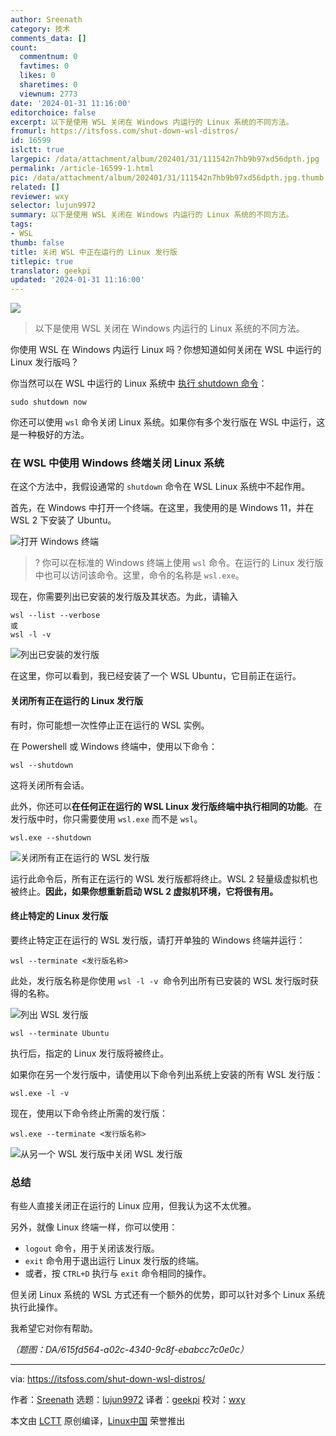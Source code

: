 ```yaml
---
author: Sreenath
category: 技术
comments_data: []
count:
  commentnum: 0
  favtimes: 0
  likes: 0
  sharetimes: 0
  viewnum: 2773
date: '2024-01-31 11:16:00'
editorchoice: false
excerpt: 以下是使用 WSL 关闭在 Windows 内运行的 Linux 系统的不同方法。
fromurl: https://itsfoss.com/shut-down-wsl-distros/
id: 16599
islctt: true
largepic: /data/attachment/album/202401/31/111542n7hb9b97xd56dpth.jpg
permalink: /article-16599-1.html
pic: /data/attachment/album/202401/31/111542n7hb9b97xd56dpth.jpg.thumb.jpg
related: []
reviewer: wxy
selector: lujun9972
summary: 以下是使用 WSL 关闭在 Windows 内运行的 Linux 系统的不同方法。
tags:
- WSL
thumb: false
title: 关闭 WSL 中正在运行的 Linux 发行版
titlepic: true
translator: geekpi
updated: '2024-01-31 11:16:00'
---
```


![](/data/attachment/album/202401/31/111542n7hb9b97xd56dpth.jpg)



> 
> 以下是使用 WSL 关闭在 Windows 内运行的 Linux 系统的不同方法。
> 
> 
> 


你使用 WSL 在 Windows 内运行 Linux 吗？你想知道如何关闭在 WSL 中运行的 Linux 发行版吗？


你当然可以在 WSL 中运行的 Linux 系统中 [执行 shutdown 命令](https://linuxhandbook.com/linux-shutdown-command/)：



```
sudo shutdown now

```

你还可以使用 `wsl` 命令关闭 Linux 系统。如果你有多个发行版在 WSL 中运行，这是一种极好的方法。


### 在 WSL 中使用 Windows 终端关闭 Linux 系统


在这个方法中，我假设通常的 `shutdown` 命令在 WSL Linux 系统中不起作用。


首先，在 Windows 中打开一个终端。在这里，我使用的是 Windows 11，并在 WSL 2 下安装了 Ubuntu。


![打开 Windows 终端](/data/attachment/album/202401/31/111616g8g3zt8lmsg90z77.png)



> 
> ? 你可以在标准的 Windows 终端上使用 `wsl` 命令。在运行的 Linux 发行版中也可以访问该命令。这里，命令的名称是 `wsl.exe`。
> 
> 
> 


现在，你需要列出已安装的发行版及其状态。为此，请输入



```
wsl --list --verbose
或
wsl -l -v

```

![列出已安装的发行版](/data/attachment/album/202401/31/112206km0mrs99ffk86su9.png)


在这里，你可以看到，我已经安装了一个 WSL Ubuntu，它目前正在运行。


#### 关闭所有正在运行的 Linux 发行版


有时，你可能想一次性停止正在运行的 WSL 实例。


在 Powershell 或 Windows 终端中，使用以下命令：



```
wsl --shutdown

```

这将关闭所有会话。


此外，你还可以**在任何正在运行的 WSL Linux 发行版终端中执行相同的功能**。在发行版中时，你只需要使用 `wsl.exe` 而不是 `wsl`。



```
wsl.exe --shutdown

```

![关闭所有正在运行的 WSL 发行版](/data/attachment/album/202401/31/111617o5ggi85s1g5f8cb8.gif)


运行此命令后，所有正在运行的 WSL 发行版都将终止。WSL 2 轻量级虚拟机也被终止。**因此，如果你想重新启动 WSL 2 虚拟机环境，它将很有用。**


#### 终止特定的 Linux 发行版


要终止特定正在运行的 WSL 发行版，请打开单独的 Windows 终端并运行：



```
wsl --terminate <发行版名称>

```

此处，发行版名称是你使用 `wsl -l -v` ⁣ 命令列出所有已安装的 WSL 发行版时获得的名称。


![列出 WSL 发行版](/data/attachment/album/202401/31/111617h038x9r70x2b78j0.png)



```
wsl --terminate Ubuntu

```

执行后，指定的 Linux 发行版将被终止。


如果你在另一个发行版中，请使用以下命令列出系统上安装的所有 WSL 发行版：



```
wsl.exe -l -v

```

现在，使用以下命令终止所需的发行版：



```
wsl.exe --terminate <发行版名称>

```

![从另一个 WSL 发行版中关闭 WSL 发行版](/data/attachment/album/202401/31/111617lfjhoos6k5ofj5lk.png)


### 总结


有些人直接关闭正在运行的 Linux 应用，但我认为这不太优雅。


另外，就像 Linux 终端一样，你可以使用：


* `logout` 命令，用于关闭该发行版。
* `exit` 命令用于退出运行 Linux 发行版的终端。
* 或者，按 `CTRL+D` 执行与 `exit` 命令相同的操作。


但关闭 Linux 系统的 WSL 方式还有一个额外的优势，即可以针对多个 Linux 系统执行此操作。


我希望它对你有帮助。


*（题图：DA/615fd564-a02c-4340-9c8f-ebabcc7c0e0c）*




---


via: <https://itsfoss.com/shut-down-wsl-distros/>


作者：[Sreenath](https://itsfoss.com/author/sreenath/) 选题：[lujun9972](https://github.com/lujun9972) 译者：[geekpi](https://github.com/geekpi) 校对：[wxy](https://github.com/wxy)


本文由 [LCTT](https://github.com/LCTT/TranslateProject) 原创编译，[Linux中国](https://linux.cn/) 荣誉推出